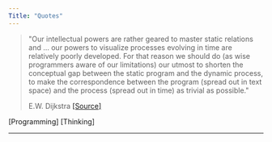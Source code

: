 ```yaml
---
Title: "Quotes"
---
```


> "Our intellectual powers are rather geared to master static relations and ... our powers to visualize processes evolving in time are relatively poorly developed. For that reason we should do (as wise programmers aware of our limitations) our utmost to shorten the conceptual gap between the static program and the dynamic process, to make the correspondence between the program (spread out in text space) and the process (spread out in time) as trivial as possible."
>       
> E.W. Dijkstra [[Source]](https://www.cs.utexas.edu/users/EWD/transcriptions/EWD02xx/EWD215.html)

[Programming]
[Thinking]

---
